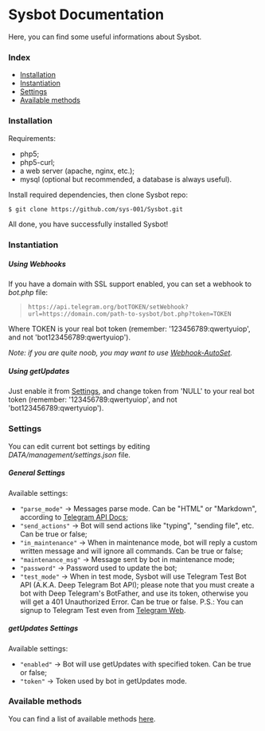 # Sysbot Documentation

Here, you can find some useful informations about Sysbot.

### Index

- [Installation](#installation)
- [Instantiation](#instantiation)
- [Settings](#settings)
- [Available methods](#available-methods)

### Installation

Requirements:
- php5;
- php5-curl;
- a web server (apache, nginx, etc.);
- mysql (optional but recommended, a database is always useful).

Install required dependencies, then clone Sysbot repo:
```bash
$ git clone https://github.com/sys-001/Sysbot.git
```

All done, you have successfully installed Sysbot!

### Instantiation

##### Using Webhooks

If you have a domain with SSL support enabled, you can set a webhook to *bot.php* file:
>`https://api.telegram.org/botTOKEN/setWebhook?url=https://domain.com/path-to-sysbot/bot.php?token=TOKEN`

Where TOKEN is your real bot token (remember: '123456789:qwertyuiop', and not 'bot123456789:qwertyuiop').

*Note: if you are quite noob, you may want to use [Webhook-AutoSet](https://sys-001.github.io/Webhook-AutoSet/).*

##### Using getUpdates

Just enable it from [Settings](#settings), and change token from 'NULL' to your real bot token (remember: '123456789:qwertyuiop', and not 'bot123456789:qwertyuiop').

### Settings

You can edit current bot settings by editing *DATA/management/settings.json* file.

##### General Settings

Available settings:
- `"parse_mode"` -> Messages parse mode. Can be "HTML" or "Markdown", according to [Telegram API Docs](https://core.telegram.org/bots/api#formatting-options);
- `"send_actions"` -> Bot will send actions like "typing", "sending file", etc. Can be true or false;
- `"in_maintenance"` -> When in maintenance mode, bot will reply a custom written message and will ignore all commands. Can be true or false;
- `"maintenance_msg"` -> Message sent by bot in maintenance mode;
- `"password"` -> Password used to update the bot;
- `"test_mode"` -> When in test mode, Sysbot will use Telegram Test Bot API (A.K.A. Deep Telegram Bot API); please note that you must create a bot with Deep Telegram's BotFather, and use its token, otherwise you will get a 401 Unauthorized Error. Can be true or false. P.S.: You can signup to Telegram Test even from [Telegram Web](https://web.telegram.org/?test=1).

##### getUpdates Settings

Available settings:
- `"enabled"` -> Bot will use getUpdates with specified token. Can be true or false;
- `"token"` -> Token used by bot in getUpdates mode.

### Available methods

You can find a list of available methods [here](methods/).
